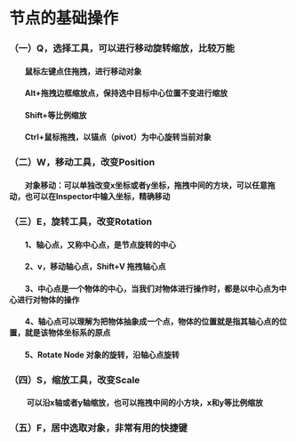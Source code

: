 # 节点的基础操作
### （一）Q，选择工具，可以进行移动旋转缩放，比较万能 
#### &emsp;&emsp;鼠标左键点住拖拽，进行移动对象
#### &emsp;&emsp;Alt+拖拽边框缩放点，保持选中目标中心位置不变进行缩放
#### &emsp;&emsp;Shift+等比例缩放
#### &emsp;&emsp;Ctrl+鼠标拖拽，以锚点（pivot）为中心旋转当前对象
### （二）W，移动工具，改变Position
#### &emsp;&emsp;对象移动：可以单独改变x坐标或者y坐标，拖拽中间的方块，可以任意拖动，也可以在Inspector中输入坐标，精确移动
### （三）E，旋转工具，改变Rotation
#### &emsp;&emsp;1、轴心点，又称中心点，是节点旋转的中心
#### &emsp;&emsp;2、v，移动轴心点，Shift+V 拖拽轴心点
#### &emsp;&emsp;3、中心点是一个物体的中心，当我们对物体进行操作时，都是以中心点为中心进行对物体的操作
#### &emsp;&emsp;4、轴心点可以理解为把物体抽象成一个点，物体的位置就是指其轴心点的位置，就是该物体坐标系的原点
#### &emsp;&emsp;5、Rotate Node 对象的旋转，沿轴心点旋转
### （四）S，缩放工具，改变Scale
#### &emsp;&emsp; 可以沿x轴或者y轴缩放，也可以拖拽中间的小方块，x和y等比例缩放
### （五）F，居中选取对象，非常有用的快捷键
